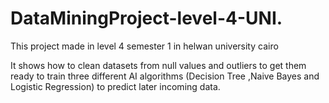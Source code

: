 # DataMiningProject-level-4-UNI.
This project made in level 4 semester 1 in helwan university cairo 

It shows how to clean datasets from null values and outliers to get them ready to train three different AI algorithms (Decision Tree ,Naive Bayes and Logistic Regression) to predict later incoming data.
